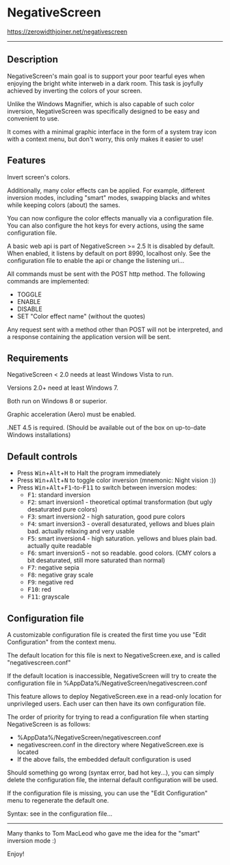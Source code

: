 # NegativeScreen #

https://zerowidthjoiner.net/negativescreen

***

## Description

NegativeScreen's main goal is to support your poor tearful eyes when enjoying the bright white interweb in a dark room.
This task is joyfully achieved by inverting the colors of your screen.

Unlike the Windows Magnifier, which is also capable of such color inversion,
NegativeScreen was specifically designed to be easy and convenient to use.

It comes with a minimal graphic interface in the form of a system tray icon with a context menu,
but don't worry, this only makes it easier to use!


## Features

Invert screen's colors.

Additionally, many color effects can be applied.
For example, different inversion modes, including "smart" modes,
swapping blacks and whites while keeping colors (about) the sames.

You can now configure the color effects manually via a configuration file.
You can also configure the hot keys for every actions, using the same configuration file.

A basic web api is part of NegativeScreen >= 2.5
It is disabled by default. When enabled, it listens by default on port 8990, localhost only.
See the configuration file to enable the api or change the listening uri...

All commands must be sent with the POST http method.
The following commands are implemented:
- TOGGLE
- ENABLE
- DISABLE
- SET "Color effect name" (without the quotes)

Any request sent with a method other than POST will not be interpreted,
and a response containing the application version will be sent.


## Requirements

NegativeScreen < 2.0 needs at least Windows Vista to run.

Versions 2.0+ need at least Windows 7.

Both run on Windows 8 or superior.

Graphic acceleration (Aero) must be enabled.

.NET 4.5 is required. (Should be available out of the box on up-to-date Windows installations)


## Default controls

- Press <kbd>Win</kbd>+<kbd>Alt</kbd>+<kbd>H</kbd> to Halt the program immediately
- Press <kbd>Win</kbd>+<kbd>Alt</kbd>+<kbd>N</kbd> to toggle color inversion (mnemonic: Night vision :))
- Press <kbd>Win</kbd>+<kbd>Alt</kbd>+<kbd>F1</kbd>-to-<kbd>F11</kbd> to switch between inversion modes:
	* <kbd>F1</kbd>: standard inversion
	* <kbd>F2</kbd>: smart inversion1 - theoretical optimal transformation (but ugly desaturated pure colors)
	* <kbd>F3</kbd>: smart inversion2 - high saturation, good pure colors
	* <kbd>F4</kbd>: smart inversion3 - overall desaturated, yellows and blues plain bad. actually relaxing and very usable
	* <kbd>F5</kbd>: smart inversion4 - high saturation. yellows and blues  plain bad. actually quite readable
	* <kbd>F6</kbd>: smart inversion5 - not so readable. good colors. (CMY colors a bit desaturated, still more saturated than normal)
	* <kbd>F7</kbd>: negative sepia
	* <kbd>F8</kbd>: negative gray scale
	* <kbd>F9</kbd>: negative red
	* <kbd>F10</kbd>: red
	* <kbd>F11</kbd>: grayscale


## Configuration file

A customizable configuration file is created the first time you use "Edit Configuration" from the context menu.

The default location for this file is next to NegativeScreen.exe, and is called "negativescreen.conf"

If the default location is inaccessible,
NegativeScreen will try to create the configuration file in %AppData%/NegativeScreen/negativescreen.conf

This feature allows to deploy NegativeScreen.exe in a read-only location for unprivileged users.
Each user can then have its own configuration file.

The order of priority for trying to read a configuration file when starting NegativeScreen is as follows:
- %AppData%/NegativeScreen/negativescreen.conf
- negativescreen.conf in the directory where NegativeScreen.exe is located
- If the above fails, the embedded default configuration is used

Should something go wrong (syntax error, bad hot key...), you can simply delete the configuration file,
the internal default configuration will be used.

If the configuration file is missing, you can use the "Edit Configuration" menu to regenerate the default one.

Syntax: see in the configuration file...


***

Many thanks to Tom MacLeod who gave me the idea for the "smart" inversion mode :)


Enjoy!

